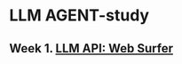 # LLM AGENT-study

## Week 1. [LLM API: Web Surfer](https://github.com/aahspringaa4/AGENT-study/blob/main/agent/src/main/kotlin/week1/README.md)
